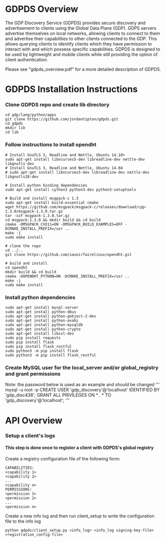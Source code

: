 # GDPDS Overview

The GDP Discovery Service (GDPDS) provides secure discovery and advertisement to clients using the Global Data Plane (GDP). GDPS servers advertise themselves on local networks, allowing clients to connect to them and advertise their capabilities to other clients connected to the GDP. This allows querying clients to identify clients which they have permission to interact with and which possess specific capabilities. GDPDS is designed to be used by lightweight and mobile clients while still providing the option of client authentication.

Please see "gdpds_overview.pdf" for a more detailed description of GDPDS.

# GDPDS Installation Instructions

### Clone GDPDS repo and create lib directory

```
cd gdp/lang/python/apps
git clone https://github.com/jordantipton/gdpds.git
cd gdpds
mkdir lib
cd lib
```

### Follow instructions to install opendht

```
# Install GnuTLS 3, Readline and Nettle, Ubuntu 14.10+
sudo apt-get install libncurses5-dev libreadline-dev nettle-dev libgnutls-dev
# Install GnuTLS 3, Readline and Nettle, Ubuntu 14.04
# sudo apt-get install libncurses5-dev libreadline-dev nettle-dev libgnutls28-dev

# Install python binding dependencies
sudo apt-get install cython3 python3-dev python3-setuptools

# Build and install msgpack-c 1.3
sudo apt-get install build-essential cmake
wget https://github.com/msgpack/msgpack-c/releases/download/cpp-1.3.0/msgpack-1.3.0.tar.gz
tar -xzf msgpack-1.3.0.tar.gz
cd msgpack-1.3.0 && mkdir build && cd build
cmake -DMSGPACK_CXX11=ON -DMSGPACK_BUILD_EXAMPLES=OFF -DCMAKE_INSTALL_PREFIX=/usr ..
make -j
sudo make install

# clone the repo
cd ../..
git clone https://github.com/savoirfairelinux/opendht.git

# build and install
cd opendht
mkdir build && cd build
cmake -DOPENDHT_PYTHON=ON -DCMAKE_INSTALL_PREFIX=/usr ..
make -j
sudo make install
```

### Install python dependencies

```
sudo apt-get install mysql-server
sudo apt-get install python-dbus
sudo apt-get install python-gobject-2-dev
sudo apt-get install python-avahi
sudo apt-get install python-mysqldb
sudo apt-get install python-crypto
sudo apt-get install libssl-dev
sudo pip install requests
sudo pip install flask
sudo pip install flask_restful
sudo python3 -m pip install flask
sudo python3 -m pip install flask_restful
```

### Create MySQL user for the local_server and/or global_registry and grant permissions
Note: the password below is used as an example and should be changed
''' 
mysql -u root -p
CREATE USER 'gdp_discovery'@'localhost' IDENTIFIED BY 'gdp_disc438';
GRANT ALL PRIVILEGES ON * . * TO 'gdp_discovery'@'localhost';
'''


# API Overview

### Setup a client's logs
#### This step is done once to register a client with GDPDS's global registry

Create a registry configuration file of the following form:
```
CAPABILITIES:
<capability 1>
<capability 2>
...
<capability n>
PERMISSIONS:
<permission 1>
<permission 2>
...
<permission n>
```

Create a new info log and then run client_setup to write the configuration file 
to the info log
```
python gdpds/client_setup.py <info_log> <info_log signing-key-file> <registration_config-file>
```